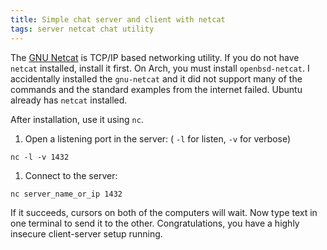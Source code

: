 ```yaml
---
title: Simple chat server and client with netcat
tags: server netcat chat utility
---
```


The [GNU Netcat](http://netcat.sourceforge.net/) is TCP/IP based networking utility.
If you do not have `netcat` installed, install it first. On Arch, you must install `openbsd-netcat`. I accidentally installed the `gnu-netcat` and it did not support many of the commands and the standard examples from the internet failed. Ubuntu already has `netcat` installed.

After installation, use it using `nc`.

1. Open a listening port in the server: ( `-l` for listen, `-v` for verbose)
```
nc -l -v 1432
```

1. Connect to the server:
```
nc server_name_or_ip 1432
```

If it succeeds, cursors on both of the computers will wait. Now type text in one terminal to send it to the other. Congratulations, you have a highly insecure client-server setup running.
